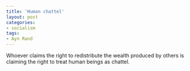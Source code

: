```yaml
---
title: 'Human chattel'
layout: post
categories:
- socialism
tags:
- Ayn Rand
---
```


Whoever claims the right to redistribute the wealth produced by others is claiming the right to treat human beings as chattel.